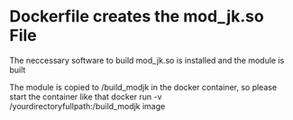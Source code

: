 Dockerfile creates the mod_jk.so File
====================
The neccessary software to build mod_jk.so is installed and the module is built

The module is copied to /build_modjk in the docker container, so please start the container
like that 
 docker run -v /yourdirectoryfullpath:/build_modjk image 
